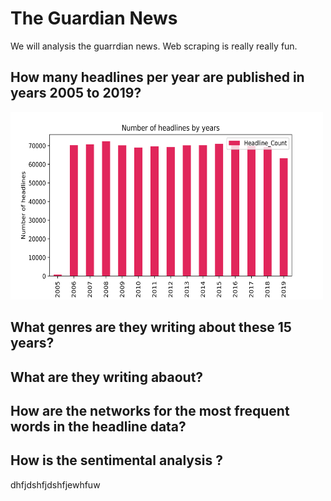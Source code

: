 # The Guardian News

We will analysis the guarrdian news. Web scraping is really really fun. 

## How many headlines per year are published in years 2005 to 2019?


<img src="epi_wordcloud.png" width="500" height="300" />

## What genres are they writing about these 15 years?


## What are they writing abaout?


## How are the networks for the most frequent words in the headline data?


## How is the sentimental analysis ?


dhfjdshfjdshfjewhfuw


